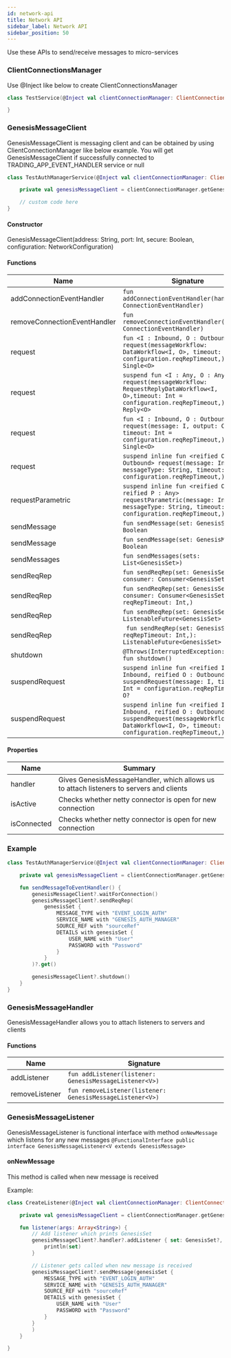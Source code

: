 ```yaml
---
id: network-api
title: Network API
sidebar_label: Network API
sidebar_position: 50
---
```


Use these APIs to send/receive messages to micro-services

### ClientConnectionsManager

Use @Inject like below to create ClientConnectionsManager

```kotlin
class TestService(@Inject val clientConnectionManager: ClientConnectionsManager) {

}
```

### GenesisMessageClient
GenesisMessageClient is messaging client and can be obtained by using ClientConnectionManager like below example. 
You will get GenesisMessageClient if successfully connected to TRADING_APP_EVENT_HANDLER service or null

```kotlin
class TestAuthManagerService(@Inject val clientConnectionManager: ClientConnectionsManager) {

    private val genesisMessageClient = clientConnectionManager.getGenesisMessageClient("GENESIS_AUTH_MANAGER")

    // custom code here
}
```

#### Constructor

GenesisMessageClient(address: String, port: Int, secure: Boolean, configuration: NetworkConfiguration)

#### Functions

| Name | Signature |
| --- | --- |
| addConnectionEventHandler | `fun addConnectionEventHandler(handler: ConnectionEventHandler)` |
| removeConnectionEventHandler | `fun removeConnectionEventHandler(handler: ConnectionEventHandler)` |
| request | `fun <I : Inbound, O : Outbound> request(messageWorkflow: DataWorkflow<I, O>, timeout: Int = configuration.reqRepTimeout,): Single<O>` |
| request | `suspend fun <I : Any, O : Any> request(messageWorkflow: RequestReplyDataWorkflow<I, O>,timeout: Int = configuration.reqRepTimeout,): Reply<O>` |
| request | `fun <I : Inbound, O : Outbound> request(message: I, output: Class<O>, timeout: Int = configuration.reqRepTimeout,): Single<O>` |
| request | `suspend inline fun <reified O : Outbound> request(message: Inbound, messageType: String, timeout: Int = configuration.reqRepTimeout,): O` |
| requestParametric | `suspend inline fun <reified O, reified P : Any> requestParametric(message: Inbound, messageType: String, timeout: Int = configuration.reqRepTimeout,):` |
| sendMessage | `fun sendMessage(set: GenesisSet): Boolean` |
| sendMessage | `fun sendMessage(set: GenesisMessage): Boolean` |
| sendMessages | `fun sendMessages(sets: List<GenesisSet>)` |
| sendReqRep | `fun sendReqRep(set: GenesisSet, consumer: Consumer<GenesisSet>)` |
| sendReqRep | `fun sendReqRep(set: GenesisSet, consumer: Consumer<GenesisSet>, reqRepTimeout: Int,)` |
| sendReqRep | `fun sendReqRep(set: GenesisSet): ListenableFuture<GenesisSet>` |
| sendReqRep | ` fun sendReqRep(set: GenesisSet, reqRepTimeout: Int,): ListenableFuture<GenesisSet>` |
| shutdown | `@Throws(InterruptedException::class) fun shutdown()` |
| suspendRequest | `suspend inline fun <reified I : Inbound, reified O : Outbound> suspendRequest(message: I, timeout: Int = configuration.reqRepTimeout,): O?` |
| suspendRequest | `suspend inline fun <reified I : Inbound, reified O : Outbound> suspendRequest(messageWorkflow: DataWorkflow<I, O>, timeout: Int = configuration.reqRepTimeout,): O?` |

#### Properties

| Name | Summary |
|---|---|
| handler | Gives GenesisMessageHandler, which allows us to attach listeners to servers and clients |
| isActive | Checks whether netty connector is open for new connection |
| isConnected | Checks whether netty connector is open for new connection |

### Example

```kotlin
class TestAuthManagerService(@Inject val clientConnectionManager: ClientConnectionsManager) {

    private val genesisMessageClient = clientConnectionManager.getGenesisMessageClient("GENESIS_AUTH_MANAGER")

    fun sendMessageToEventHandler() {
        genesisMessageClient?.waitForConnection()
        genesisMessageClient?.sendReqRep(
            genesisSet {
                MESSAGE_TYPE with "EVENT_LOGIN_AUTH"
                SERVICE_NAME with "GENESIS_AUTH_MANAGER"
                SOURCE_REF with "sourceRef"
                DETAILS with genesisSet {
                    USER_NAME with "User"
                    PASSWORD with "Password"
                }
            }
        )?.get()

        genesisMessageClient?.shutdown()
    }
}
```

### GenesisMessageHandler

GenesisMessageHandler allows you to attach listeners to servers and clients

#### Functions

| Name | Signature |
| --- | --- |
| addListener | `fun addListener(listener: GenesisMessageListener<V>)` |
| removeListener | `fun removeListener(listener: GenesisMessageListener<V>)` |

### GenesisMessageListener

GenesisMessageListener is functional interface with method `onNewMessage` which listens for any new messages
`@FunctionalInterface
public interface GenesisMessageListener<V extends GenesisMessage>`

#### onNewMessage

This method is called when new message is received

Example:

```kotlin
class CreateListener(@Inject val clientConnectionManager: ClientConnectionsManager) {

    private val genesisMessageClient = clientConnectionManager.getGenesisMessageClient("GENESIS_AUTH_MANAGER")

    fun listener(args: Array<String>) {
        // Add listener which prints GenesisSet
        genesisMessageClient?.handler?.addListener { set: GenesisSet?, channel: GenesisChannel? ->
            println(set)
        }

        // Listener gets called when new message is received
        genesisMessageClient?.sendMessage(genesisSet {
            MESSAGE_TYPE with "EVENT_LOGIN_AUTH"
            SERVICE_NAME with "GENESIS_AUTH_MANAGER"
            SOURCE_REF with "sourceRef"
            DETAILS with genesisSet {
                USER_NAME with "User"
                PASSWORD with "Password"
            }
        }
        )
    }

}
```